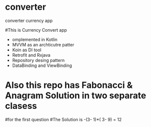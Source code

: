# converter
converter currency app

#This is Currency Convert app 
  - omplemented in Kotlin
  - MVVM as an archticutre patter
  - Koin as DI tool
  - Retrofit and Rxjava
  - Repository desing pattern
  - DataBinding and ViewBinding
# Also this repo has Fabonacci & Anagram Solution in two separate clasess

#for the first question 
#The Solution  is -(3- 1)*( 3- 9) = 12
